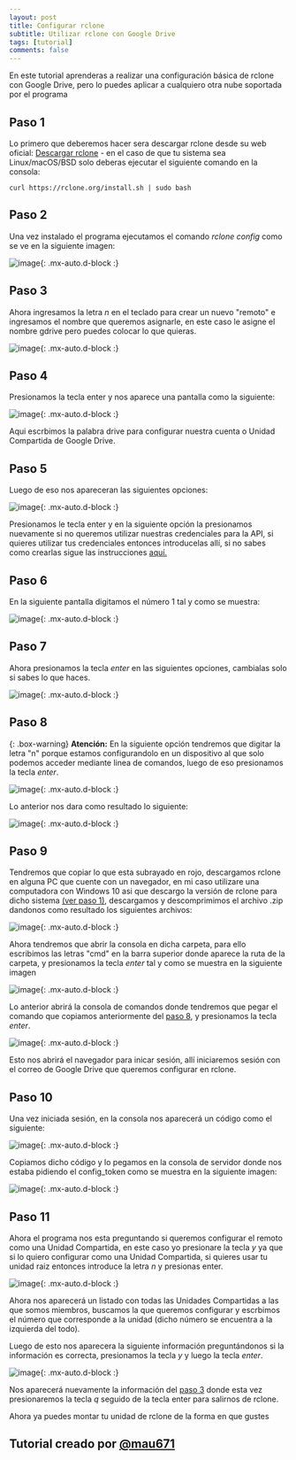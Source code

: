 ```yaml
---
layout: post
title: Configurar rclone
subtitle: Utilizar rclone con Google Drive
tags: [tutorial]
comments: false
---
```


En este tutorial aprenderas a realizar una configuración básica de rclone con Google Drive, pero lo puedes aplicar a cualquiero otra nube soportada por el programa

## Paso 1

Lo primero que deberemos hacer sera descargar rclone desde su web oficial: [Descargar rclone](https://rclone.org/downloads/) - en el caso de que tu sistema sea Linux/macOS/BSD solo deberas ejecutar el siguiente comando en la consola: 

~~~ 
curl https://rclone.org/install.sh | sudo bash 
~~~

## Paso 2

Una vez instalado el programa ejecutamos el comando _rclone config_ como se ve en la siguiente imagen:

![image](https://user-images.githubusercontent.com/115044134/195947126-22b10f23-e8ab-4236-84b8-1d3e07ce546f.png){: .mx-auto.d-block :}

## Paso 3

Ahora ingresamos la letra _n_ en el teclado para crear un nuevo "remoto" e ingresamos el nombre que queremos asignarle, en este caso le asigne el nombre gdrive pero puedes colocar lo que quieras.

![image](https://user-images.githubusercontent.com/115044134/195947190-b4b8fc8a-0b2e-4b6e-8302-9b241ec79788.png){: .mx-auto.d-block :}

## Paso 4

Presionamos la tecla enter y nos aparece una pantalla como la siguiente:

![image](https://user-images.githubusercontent.com/115044134/195947221-4bfb51f1-9406-47e2-abe4-15983608e20e.png){: .mx-auto.d-block :}

Aqui escrbimos la palabra drive para configurar nuestra cuenta o Unidad Compartida de Google Drive.

## Paso 5

Luego de eso nos apareceran las siguientes opciones:

![image](https://user-images.githubusercontent.com/115044134/195947265-cfea7571-d3b4-44b1-a8d7-276dc26152f3.png){: .mx-auto.d-block :}

Presionamos le tecla enter y en la siguiente opción la presionamos nuevamente si no queremos utilizar nuestras credenciales para la API, si quieres utilizar tus credenciales entonces introducelas allí, si no sabes como crearlas sigue las instrucciones [aquí.](https://rclone.org/drive/#making-your-own-client-id)

## Paso 6

En la siguiente pantalla digitamos el número 1 tal y como se muestra:

![image](https://user-images.githubusercontent.com/115044134/195947333-30a54df9-ccac-4ba5-ad1e-7470c7d5a545.png){: .mx-auto.d-block :}

## Paso 7

Ahora presionamos la tecla _enter_ en las siguientes opciones, cambialas solo si sabes lo que haces.

![image](https://user-images.githubusercontent.com/115044134/195947385-d1561dd5-f7fd-4f90-8f30-314fe5734aa3.png){: .mx-auto.d-block :}

## Paso 8

{: .box-warning}
**Atención:** En la siguiente opción tendremos que digitar la letra "n" porque estamos configurandolo en un dispositivo al que solo podemos acceder mediante linea de comandos, luego de eso presionamos la tecla _enter_.

![image](https://user-images.githubusercontent.com/115044134/195947435-70bbb1f2-8d1a-42f2-8edd-8ead65b576eb.png){: .mx-auto.d-block :}

Lo anterior nos dara como resultado lo siguiente:

![image](https://user-images.githubusercontent.com/115044134/195947456-fcaef610-96b9-40f3-be5a-8266cb5a8e76.png){: .mx-auto.d-block :}

## Paso 9

Tendremos que copiar lo que esta subrayado en rojo, descargamos rclone en alguna PC que cuente con un navegador, en mi caso utilizare una computadora con Windows 10 asi que descargo la versión de rclone para dicho sistema [(ver paso 1)](#paso-1), descargamos y descomprimimos el archivo .zip dandonos como resultado los siguientes archivos:

![image](https://user-images.githubusercontent.com/115044134/195947091-f20cef59-11d1-4818-84be-05f94fb1fd5b.png){: .mx-auto.d-block :}

Ahora tendremos que abrir la consola en dicha carpeta, para ello escribimos las letras "cmd" en la barra superior donde aparece la ruta de la carpeta, y presionamos la tecla _enter_ tal y como se muestra en la siguiente imagen

![image](https://user-images.githubusercontent.com/115044134/195947060-2754af16-0457-4111-b693-5385fc886390.png){: .mx-auto.d-block :}

Lo anterior abrirá la consola de comandos donde tendremos que pegar el comando que copiamos anteriormente del [paso 8](#paso-8), y presionamos la tecla _enter_.

![image](https://user-images.githubusercontent.com/115044134/195947029-92a9650f-bf97-4aa4-a130-37fbea7feacd.png){: .mx-auto.d-block :}

Esto nos abrirá el navegador para inicar sesión, allí iniciaremos sesión con el correo de Google Drive que queremos configurar en rclone.

## Paso 10

Una vez iniciada sesión, en la consola nos aparecerá un código como el siguiente:

![image](https://user-images.githubusercontent.com/115044134/195947613-267695d1-407a-4c15-a4a2-fe89e7313ed5.png){: .mx-auto.d-block :}

Copiamos dicho código y lo pegamos en la consola de servidor donde nos estaba pidiendo el config_token como se muestra en la siguiente imagen:

![image](https://user-images.githubusercontent.com/115044134/195947628-5c04663b-4b80-493b-bd4e-0a7d5a398642.png){: .mx-auto.d-block :}

## Paso 11

Ahora el programa nos esta preguntando si queremos configurar el remoto como una Unidad Compartida, en este caso yo presionare la tecla _y_ ya que si lo quiero configurar como una Unidad Compartida, si quieres usar tu unidad raiz entonces introduce la letra _n_ y presionas enter.

![image](https://user-images.githubusercontent.com/115044134/195947788-5df1d900-5d17-47fe-a4a4-ddbd9a72b122.png){: .mx-auto.d-block :}

Ahora nos aparecerá un listado con todas las Unidades Compartidas a las que somos miembros, buscamos la que queremos configurar y escrbimos el número que corresponde a la unidad (dicho número se encuentra a la izquierda del todo).

Luego de esto nos aparecera la siguiente información preguntándonos si la información es correcta, presionamos la tecla _y_ y luego la tecla _enter_.

![image](https://user-images.githubusercontent.com/115044134/195947996-e648f411-1e9c-4f9e-8be0-70781c7a0b30.png){: .mx-auto.d-block :}

Nos aparecerá nuevamente la información del [paso 3](#paso-3) donde esta vez presionaremos la tecla _q_ seguido de la tecla enter para salirnos de rclone.

Ahora ya puedes montar tu unidad de rclone de la forma en que gustes

## Tutorial creado por [@mau671](https://t.me/mau671)
